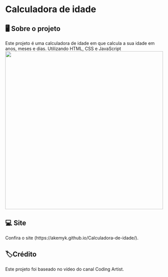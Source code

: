 # Calculadora de idade
<h2>🖥️ Sobre o projeto </h2>
Este projeto é uma calculadora de idade em que calcula a sua idade em anos, meses e dias. Utilizando HTML, CSS e JavaScript
<img src="https://github.com/user-attachments/assets/93ea8457-0f6b-4140-b4c6-4b1476a855cd" width=500px>

<h2>💻 Site</h2>
Confira o site (https://akemyk.github.io/Calculadora-de-idade/). 

<h2>🏷️Crédito</h2>
<p>Este projeto foi baseado no vídeo do canal Coding Artist.</p>
